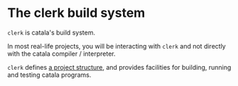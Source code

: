 # The clerk build system

<div id="tocw"></div>

`clerk` is catala's build system.

In most real-life projects, you will be interacting with `clerk`
and not directly with the catala compiler / interpreter.

`clerk` defines [a project structure](./6-1-clerk-toml.md),
and provides facilities for building, running and testing catala programs.
